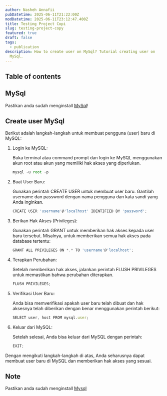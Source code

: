 ```yaml
---
author: Nasheh Annafii
pubDatetime: 2025-06-11T21:22:00Z
modDatetime: 2025-06-11T23:12:47.400Z
title: Testing Project Copi
slug: testing-project-copy
featured: true
draft: false
tags:
  - publication
description: How to create user on MySql? Tutorial creating user on
  MySql.
---
```


## Table of contents

## MySql

Pastikan anda sudah menginstall [MySql](/posts/install-mysql)!

## Create user MySql

Berikut adalah langkah-langkah untuk membuat pengguna (user) baru di MySQL:

1. Login ke MySQL:

   Buka terminal atau command prompt dan login ke MySQL menggunakan akun root atau akun yang memiliki hak akses yang diperlukan.

   ```ts
   mysql -u root -p
   ```

2. Buat User Baru:

   Gunakan perintah CREATE USER untuk membuat user baru. Gantilah username dan password dengan nama pengguna dan kata sandi yang Anda inginkan.

   ```ts
   CREATE USER 'username'@'localhost' IDENTIFIED BY 'password';
   ```

3. Berikan Hak Akses (Privileges):

   Gunakan perintah GRANT untuk memberikan hak akses kepada user baru tersebut. Misalnya, untuk memberikan semua hak akses pada database tertentu:

   ```ts
   GRANT ALL PRIVILEGES ON *.* TO 'username'@'localhost';
   ```

<!-- 4. Jika Anda ingin memberikan hak akses hanya pada beberapa perintah, Anda bisa spesifik:

    ```ts
    GRANT SELECT, INSERT, UPDATE, DELETE ON database_name.* TO 'username'@'localhost'; -->

4. Terapkan Perubahan:

   Setelah memberikan hak akses, jalankan perintah FLUSH PRIVILEGES untuk memastikan bahwa perubahan diterapkan.

   ```ts
   FLUSH PRIVILEGES;
   ```

5. Verifikasi User Baru:

   Anda bisa memverifikasi apakah user baru telah dibuat dan hak aksesnya telah diberikan dengan benar menggunakan perintah berikut:

   ```ts
   SELECT user, host FROM mysql.user;
   ```

6. Keluar dari MySQL:

   Setelah selesai, Anda bisa keluar dari MySQL dengan perintah:

   ```ts
   EXIT;
   ```

Dengan mengikuti langkah-langkah di atas, Anda seharusnya dapat membuat user baru di MySQL dan memberikan hak akses yang sesuai.

## Note

Pastikan anda sudah menginstall [Mysql](/posts/install-mysql)

